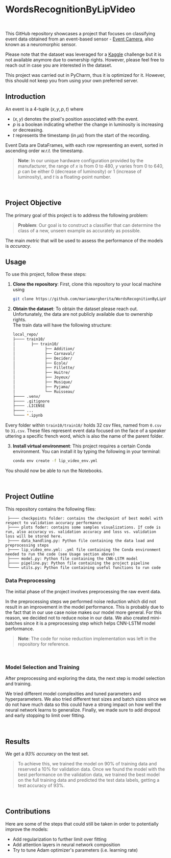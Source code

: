 # WordsRecognitionByLipVideo

<br>

This GitHub repository showcases a project that focuses on classifying event data obtained from an event-based sensor - [Event Camera], also known as a neuromorphic sensor.

[Event Camera]: https://en.wikipedia.org/wiki/Event_camera

Please note that the dataset was leveraged for a [Kaggle](https://www.kaggle.com/competitions/smemi309-final-evaluation-challenge-2022) challenge but it is not available anymore due to ownership rights. However, please feel free to reach out in case you are interested in the dataset.

This project was carried out in PyCharm, thus it is optimized for it. However, this should not keep you from using your own preferred server.
<br>

## Introduction

An event is a 4-tuple $(x,y,p,t)$ where

- $(x,y)$ denotes the pixel's position associated with the event.
- $p$ is a boolean indicating whether the change in luminosity is increasing or decreasing.
- $t$ represents the timestamp (in $\mu s$) from the start of the recording.

Event Data are DataFrames, with each row representing an event, sorted in ascending order *w.r.t.* the timestamp.

> **Note**: In our unique hardware configuration provided by the manufacturer, the range of $x$ is from $0$ to $480$, $y$ varies from $0$ to $640$, $p$ can be either $0$ (decrease of luminosity) or $1$ (increase of luminosity), and $t$ is a floating-point number.

<br>

## Project Objective

The primary goal of this project is to address the following problem:

> **Problem**: Our goal is to construct a classifier that can determine the class of a new, unseen example as accurately as possible.

The main *metric* that will be used to assess the performance of the models is *accuracy*.
<br>

## Usage

To use this project, follow these steps:

1. **Clone the repository**: First, clone this repository to your local machine using

    ```bash
    git clone https://github.com/mariamargherita/WordsRecognitionByLipVideo.git
    ```

2. **Obtain the dataset**: To obtain the dataset please reach out. Unfortunately, the data are not publicly available due to ownership rights. \
The train data will have the following structure:
    ```bash
    local_repo/
    ├──── train10/
    │       ├── train10/
    │             ├── Addition/
    │             ├── Carnaval/
    │             ├── Decider/
    │             ├── Ecole/
    │             ├── Fillette/
    │             ├── Huitre/
    │             ├── Joyeux/
    │             ├── Musique/
    │             ├── Pyjama/
    │             └── Ruisseau/
    ├──── .venv/
    ├──── .gitignore
    ├──── .LICENSE
    ├──── ...
    └──── *.ipynb

    ```
Every folder within `train10/train10/` holds 32 csv files, named from `0.csv` to `31.csv`. These files represent event data focused on the face of a speaker uttering a specific french word, which is also the name of the parent folder.

3. **Install virtual environment**: This project requires a certain Conda environment. You can install it by typing the following in your terminal:

    ```bash
    conda env create -f lip_video_env.yml
    ```
   
You should now be able to run the Notebooks.

<br>

## Project Outline

This repository contains the following files:

   ```
    ├──── checkpoints folder: contains the checkpoint of best model with respect to validation accuracy performance
    ├──── plots foder: contains some samples visualizations. If code is run, also accuracy vs. validation accuracy and loss vs. validation loss will be stored here.
    ├──── data_handling.py: Python file containing the data load and preprocessing steps
    ├──── lip_video_env.yml: .yml file containing the Conda environment needed to run the code (see Usage section above)
    ├──── model.py: Python file containing the CNN-LSTM model
    ├──── pipeline.py: Python file containing the project pipeline
    └──── utils.py: Python file containing useful functions to run code
   ```

### Data Preprocessing

The initial phase of the project involves preprocessing the raw event data.

In the preprocessing steps we performed noise reduction which did not result in an improvement in the model performance.
This is probably due to the fact that in our use case noise makes our model more general. For this reason, we decided not to reduce noise in our data. We also created mini-batches since it is a preprocessing
step which helps CNN-LSTM model performance.

> **Note**: The code for noise reduction implementation was left in the repository for reference.

<br>

### Model Selection and Training

After preprocessing and exploring the data, the next step is model selection and training.

We tried different model complexities and tuned parameters and hyperparameters. We also tried different test sizes and batch sizes since
we do not have much data so this could have a strong impact on how well the neural network learns to generalize. Finally, we made sure to add dropout and 
early stopping to limit over fitting.

<br>

## Results

We get a *93% accuracy* on the test set. 

> To achieve this, we trained the model on 90% of training data and reserved a
10% for validation data. Once we found the model with the best performance on the validation data, we trained the best model on the full training data and
predicted the test data labels, getting a test accuracy of 93%.

<br>

## Contributions

Here are some of the steps that could still be taken in order to potentially improve the models:

- Add regularization to further limit over fitting
- Add attention layers in neural network composition
- Try to tune Adam optimizer's parameters (i.e. learning rate)



